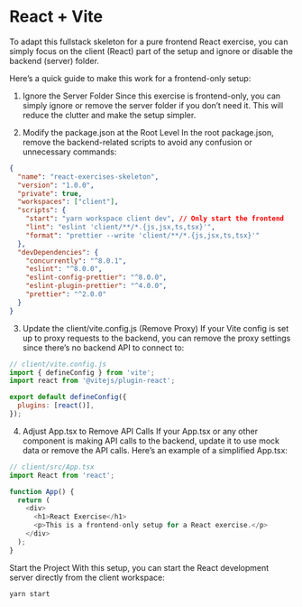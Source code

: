 # React + Vite

To adapt this fullstack skeleton for a pure frontend React exercise, you can simply focus on the client (React) part of the setup and ignore or disable the backend (server) folder.

Here’s a quick guide to make this work for a frontend-only setup:

1. Ignore the Server Folder
   Since this exercise is frontend-only, you can simply ignore or remove the server folder if you don’t need it. This will reduce the clutter and make the setup simpler.

2. Modify the package.json at the Root Level
   In the root package.json, remove the backend-related scripts to avoid any confusion or unnecessary commands:

```json
{
  "name": "react-exercises-skeleton",
  "version": "1.0.0",
  "private": true,
  "workspaces": ["client"],
  "scripts": {
    "start": "yarn workspace client dev", // Only start the frontend
    "lint": "eslint 'client/**/*.{js,jsx,ts,tsx}'",
    "format": "prettier --write 'client/**/*.{js,jsx,ts,tsx}'"
  },
  "devDependencies": {
    "concurrently": "^8.0.1",
    "eslint": "^8.0.0",
    "eslint-config-prettier": "^8.0.0",
    "eslint-plugin-prettier": "^4.0.0",
    "prettier": "^2.0.0"
  }
}
```

3. Update the client/vite.config.js (Remove Proxy)
   If your Vite config is set up to proxy requests to the backend, you can remove the proxy settings since there’s no backend API to connect to:

```javascript
// client/vite.config.js
import { defineConfig } from 'vite';
import react from '@vitejs/plugin-react';

export default defineConfig({
  plugins: [react()],
});
```

4. Adjust App.tsx to Remove API Calls
   If your App.tsx or any other component is making API calls to the backend, update it to use mock data or remove the API calls. Here’s an example of a simplified App.tsx:

```typescript
// client/src/App.tsx
import React from 'react';

function App() {
  return (
    <div>
      <h1>React Exercise</h1>
      <p>This is a frontend-only setup for a React exercise.</p>
    </div>
  );
}
```

Start the Project
With this setup, you can start the React development server directly from the client workspace:

```bash
yarn start

```
